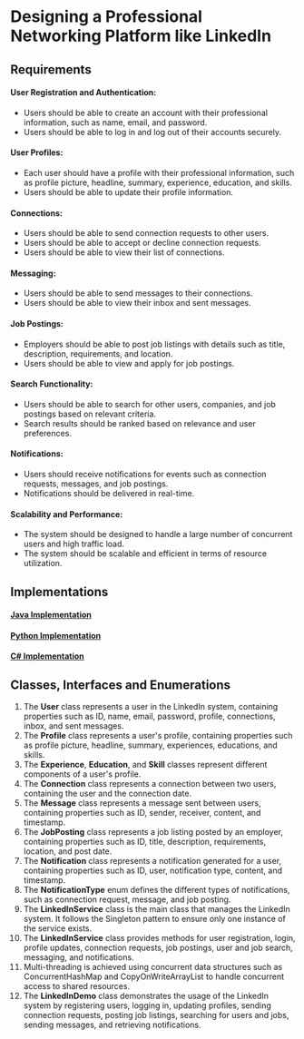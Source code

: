 # Designing a Professional Networking Platform like LinkedIn

## Requirements
#### User Registration and Authentication:
- Users should be able to create an account with their professional information, such as name, email, and password.
- Users should be able to log in and log out of their accounts securely.
#### User Profiles:
- Each user should have a profile with their professional information, such as profile picture, headline, summary, experience, education, and skills.
- Users should be able to update their profile information.
#### Connections:
- Users should be able to send connection requests to other users.
- Users should be able to accept or decline connection requests.
- Users should be able to view their list of connections.
#### Messaging:
- Users should be able to send messages to their connections.
- Users should be able to view their inbox and sent messages.
#### Job Postings:
- Employers should be able to post job listings with details such as title, description, requirements, and location.
- Users should be able to view and apply for job postings.
#### Search Functionality:
- Users should be able to search for other users, companies, and job postings based on relevant criteria.
- Search results should be ranked based on relevance and user preferences.
#### Notifications:
- Users should receive notifications for events such as connection requests, messages, and job postings.
- Notifications should be delivered in real-time.
#### Scalability and Performance:
- The system should be designed to handle a large number of concurrent users and high traffic load.
- The system should be scalable and efficient in terms of resource utilization.

## Implementations
#### [Java Implementation](../solutions/java/src/linkedin/) 
#### [Python Implementation](../solutions/python/linkedin/)
#### [C# Implementation](../solutions/c#/LinkedIn/)

## Classes, Interfaces and Enumerations
1. The **User** class represents a user in the LinkedIn system, containing properties such as ID, name, email, password, profile, connections, inbox, and sent messages.
2. The **Profile** class represents a user's profile, containing properties such as profile picture, headline, summary, experiences, educations, and skills.
3. The **Experience**, **Education**, and **Skill** classes represent different components of a user's profile.
4. The **Connection** class represents a connection between two users, containing the user and the connection date.
5. The **Message** class represents a message sent between users, containing properties such as ID, sender, receiver, content, and timestamp.
6. The **JobPosting** class represents a job listing posted by an employer, containing properties such as ID, title, description, requirements, location, and post date.
7. The **Notification** class represents a notification generated for a user, containing properties such as ID, user, notification type, content, and timestamp.
8. The **NotificationType** enum defines the different types of notifications, such as connection request, message, and job posting.
9. The **LinkedInService** class is the main class that manages the LinkedIn system. It follows the Singleton pattern to ensure only one instance of the service exists.
10. The **LinkedInService** class provides methods for user registration, login, profile updates, connection requests, job postings, user and job search, messaging, and notifications.
11. Multi-threading is achieved using concurrent data structures such as ConcurrentHashMap and CopyOnWriteArrayList to handle concurrent access to shared resources.
12. The **LinkedInDemo** class demonstrates the usage of the LinkedIn system by registering users, logging in, updating profiles, sending connection requests, posting job listings, searching for users and jobs, sending messages, and retrieving notifications.